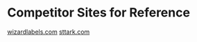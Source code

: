 # Competitor Sites for Reference
[wizardlabels.com](https://wizardlabels.com)
[sttark.com](https://sttark.com)
